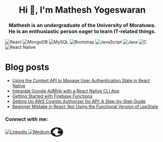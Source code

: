 <h1 align="center">Hi 👋, I'm Mathesh Yogeswaran</h1>
<h3 align="center">Mathesh is an undergraduate of the University of Moratuwa. He is an enthusiastic person eager to learn IT-related things.</h3>

![React](https://img.shields.io/badge/react-%2320232a.svg?style=for-the-badge&logo=react&logoColor=%2361DAFB)
![MongoDB](https://img.shields.io/badge/MongoDB-%234ea94b.svg?style=for-the-badge&logo=mongodb&logoColor=white)
![MySQL](https://img.shields.io/badge/mysql-%2300f.svg?style=for-the-badge&logo=mysql&logoColor=white)
![Bootstrap](https://img.shields.io/badge/bootstrap-%23563D7C.svg?style=for-the-badge&logo=bootstrap&logoColor=white)
![JavaScript](https://img.shields.io/badge/javascript-%23323330.svg?style=for-the-badge&logo=javascript&logoColor=%23F7DF1E)
![Java](https://img.shields.io/badge/java-%23ED8B00.svg?style=for-the-badge&logo=java&logoColor=white)
![C](https://img.shields.io/badge/c-%2300599C.svg?style=for-the-badge&logo=c&logoColor=white)
![React Native](https://img.shields.io/badge/react_native%20-%2320232a.svg?&style=for-the-badge&logo=react&logoColor=%2361DAFB)

# Blog posts
<!-- BLOG-POST-LIST:START -->
- [Using the Context API to Manage User Authentication State in React Native](https://blog.bitsrc.io/using-the-context-api-to-manage-user-authentication-state-in-react-native-3499006d7280?source=rss-505ef1b70e94------2)
- [Integrate Google AdMob with a React Native CLI App](https://blog.bitsrc.io/integrate-google-admob-with-a-react-native-cli-app-1595d32e48c8?source=rss-505ef1b70e94------2)
- [Getting Started with Firebase Functions](https://towardsdev.com/getting-started-with-firebase-functions-bdf292d87893?source=rss-505ef1b70e94------2)
- [Setting Up AWS Cognito Authorizer for API: A Step-by-Step Guide](https://blog.bitsrc.io/setting-up-aws-cognito-authorizer-for-api-a-step-by-step-guide-b519afa51f09?source=rss-505ef1b70e94------2)
- [Beginner Mistake in React: Not Using the Functional Version of useState](https://blog.bitsrc.io/beginner-mistake-in-react-not-using-the-functional-version-of-usestate-0f8b429ea532?source=rss-505ef1b70e94------2)
<!-- BLOG-POST-LIST:END -->

<h3 align="left">Connect with me:</h3>
<p align="left">
  <a href="https://www.linkedin.com/in/mathesh-yogeswaran-442733196/" target="_blank">
    <img align="center" src="https://raw.githubusercontent.com/rahuldkjain/github-profile-readme-generator/master/src/images/icons/Social/linked-in-alt.svg" alt="LinkedIn" height="30" width="40" />
  </a>
  <a href="https://medium.com/@matheshyogeswaran" target="_blank">
    <img align="center" src="https://raw.githubusercontent.com/rahuldkjain/github-profile-readme-generator/master/src/images/icons/Social/medium.svg" alt="Medium" height="30" width="40" />
  </a>
  <a href="https://matheshy.onrender.com" target="_blank">
    <img align="center" src="https://raw.githubusercontent.com/iconic/open-iconic/master/svg/globe.svg" alt="Website" height="30" width="40" />
  </a>
</p>


